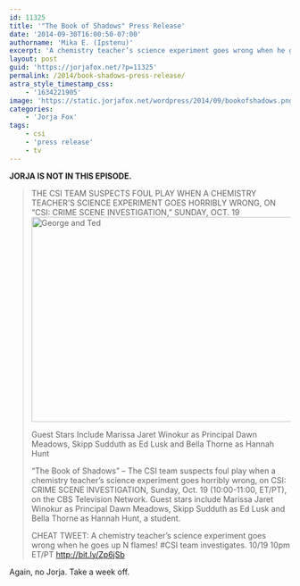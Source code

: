 ```yaml
---
id: 11325
title: '"The Book of Shadows" Press Release'
date: '2014-09-30T16:00:50-07:00'
authorname: 'Mika E. (Ipstenu)'
excerpt: 'A chemistry teacher’s science experiment goes wrong when he goes up in flames! '
layout: post
guid: 'https://jorjafox.net/?p=11325'
permalink: /2014/book-shadows-press-release/
astra_style_timestamp_css:
    - '1634221905'
image: 'https://static.jorjafox.net/wordpress/2014/09/bookofshadows.png'
categories:
    - 'Jorja Fox'
tags:
    - csi
    - 'press release'
    - tv
---
```


**JORJA IS NOT IN THIS EPISODE.**
<blockquote>THE CSI TEAM SUSPECTS FOUL PLAY WHEN A CHEMISTRY TEACHER’S SCIENCE EXPERIMENT GOES HORRIBLY WRONG, ON “CSI: CRIME SCENE INVESTIGATION,” SUNDAY, OCT. 19
<img class="aligncenter size-full wp-image-11326" src="//static.jorjafox.net/wordpress/2014/09/0564d4ec4885448fc55b26b11c1ae7432.png" alt="George and Ted" width="550" height="367" />

Guest Stars Include Marissa Jaret Winokur as Principal Dawn Meadows, Skipp Sudduth as Ed Lusk and Bella Thorne as Hannah Hunt

“The Book of Shadows” – The CSI team suspects foul play when a chemistry teacher’s science experiment goes horribly wrong, on CSI: CRIME SCENE INVESTIGATION, Sunday, Oct. 19 (10:00-11:00, ET/PT), on the CBS Television Network. Guest stars include Marissa Jaret Winokur as Principal Dawn Meadows, Skipp Sudduth as Ed Lusk and Bella Thorne as Hannah Hunt, a student.

CHEAT TWEET: A chemistry teacher’s science experiment goes wrong when he goes up N flames! #CSI team investigates. 10/19 10pm ET/PT http://bit.ly/Zp6jSb</blockquote>
Again, no Jorja. Take a week off.
